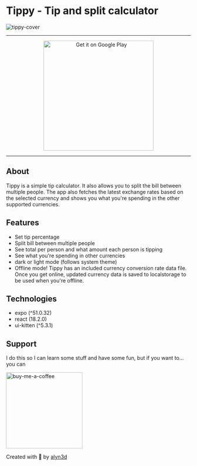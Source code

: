 # Tippy - Tip and split calculator
![tippy-cover](https://user-images.githubusercontent.com/11836158/180252509-188699de-2d84-47e8-8671-87de39d0b074.jpg)


***
<p align='center'>
<a href='https://play.google.com/store/apps/details?id=com.alyn3d.tippy&pcampaignid=pcampaignidMKT-Other-global-all-co-prtnr-py-PartBadge-Mar2515-1'><img alt='Get it on Google Play' src='https://play.google.com/intl/en_us/badges/static/images/badges/en_badge_web_generic.png' width="300"/></a>
</p>

***

## About
Tippy is a simple tip calculator. It also allows you to split the bill between multiple people.
The app also fetches the latest exchange rates based on the selected currency and shows you what you're spending in the other supported currencies.

## Features
- Set tip percentage
- Split bill between multiple people
- See total per person and what amount each person is tipping
- See what you're spending in other currencies
- dark or light mode (follows system theme)
- Offline mode! Tippy has an included currency conversion rate data file. Once you get online, updated currency data is saved to localstorage to be used when you're offline.

## Technologies
- expo (^51.0.32)
- react (18.2.0)
- ui-kitten (^5.3.1)

## Support
I do this so I can learn some stuff and have some fun, but if you want to... you can
<p><a href="https://www.buymeacoffee.com/alyn3d"><img width="208" alt="buy-me-a-coffee" src="https://user-images.githubusercontent.com/11836158/115165880-c7b6ba80-a0b8-11eb-9b86-a65810c9969c.png"></a><p>

Created with 💙 by [alyn3d](https://alinion.dev)
  
